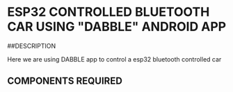 # ESP32 CONTROLLED BLUETOOTH CAR USING "DABBLE" ANDROID APP

##DESCRIPTION

Here we are using DABBLE app to control a esp32 bluetooth controlled car

## COMPONENTS REQUIRED


